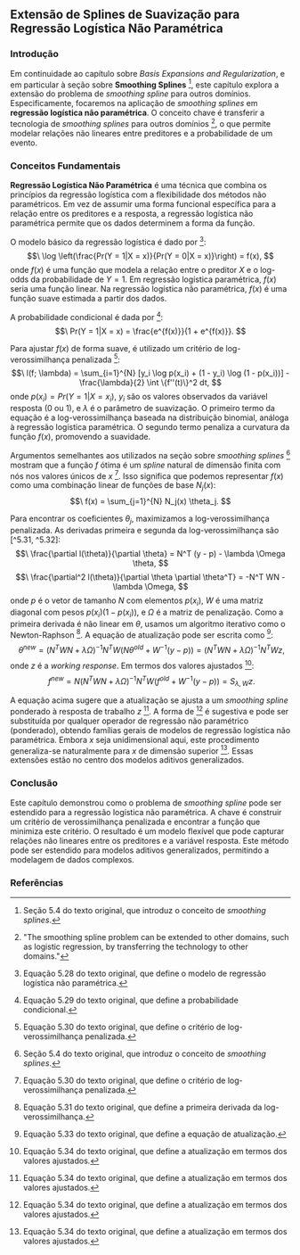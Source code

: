## Extensão de Splines de Suavização para Regressão Logística Não Paramétrica

### Introdução
Em continuidade ao capítulo sobre *Basis Expansions and Regularization*, e em particular à seção sobre **Smoothing Splines** [^5.4], este capítulo explora a extensão do problema de *smoothing spline* para outros domínios. Especificamente, focaremos na aplicação de *smoothing splines* em **regressão logística não paramétrica**. O conceito chave é transferir a tecnologia de *smoothing splines* para outros domínios [^frase_chave], o que permite modelar relações não lineares entre preditores e a probabilidade de um evento.

### Conceitos Fundamentais

**Regressão Logística Não Paramétrica** é uma técnica que combina os princípios da regressão logística com a flexibilidade dos métodos não paramétricos. Em vez de assumir uma forma funcional específica para a relação entre os preditores e a resposta, a regressão logística não paramétrica permite que os dados determinem a forma da função.

O modelo básico da regressão logística é dado por [^5.28]:
$$\
\log \left(\frac{Pr(Y = 1|X = x)}{Pr(Y = 0|X = x)}\right) = f(x),
$$
onde $f(x)$ é uma função que modela a relação entre o preditor $X$ e o log-odds da probabilidade de $Y = 1$.  Em regressão logística paramétrica, $f(x)$ seria uma função linear. Na regressão logística não paramétrica, $f(x)$ é uma função suave estimada a partir dos dados.

A probabilidade condicional é dada por [^5.29]:
$$\
Pr(Y = 1|X = x) = \frac{e^{f(x)}}{1 + e^{f(x)}}.
$$

Para ajustar $f(x)$ de forma suave, é utilizado um critério de log-verossimilhança penalizada [^5.30]:
$$\
l(f; \lambda) = \sum_{i=1}^{N} [y_i \log p(x_i) + (1 - y_i) \log (1 - p(x_i))] - \frac{\lambda}{2} \int \{f''(t)\}^2 dt,
$$
onde $p(x_i) = Pr(Y = 1|X = x_i)$, $y_i$ são os valores observados da variável resposta (0 ou 1), e $\lambda$ é o parâmetro de suavização. O primeiro termo da equação é a log-verossimilhança baseada na distribuição binomial, análoga à regressão logística paramétrica. O segundo termo penaliza a curvatura da função $f(x)$, promovendo a suavidade.

Argumentos semelhantes aos utilizados na seção sobre *smoothing splines* [^5.4] mostram que a função $f$ ótima é um *spline* natural de dimensão finita com nós nos valores únicos de $x$ [^5.30]. Isso significa que podemos representar $f(x)$ como uma combinação linear de funções de base $N_j(x)$:
$$\
f(x) = \sum_{j=1}^{N} N_j(x) \theta_j.
$$

Para encontrar os coeficientes $\theta_j$, maximizamos a log-verossimilhança penalizada. As derivadas primeira e segunda da log-verossimilhança são [^5.31, ^5.32]:
$$\
\frac{\partial l(\theta)}{\partial \theta} = N^T (y - p) - \lambda \Omega \theta,
$$
$$\
\frac{\partial^2 l(\theta)}{\partial \theta \partial \theta^T} = -N^T WN - \lambda \Omega,
$$
onde $p$ é o vetor de tamanho $N$ com elementos $p(x_i)$, $W$ é uma matriz diagonal com pesos $p(x_i)(1 - p(x_i))$, e $\Omega$ é a matriz de penalização. Como a primeira derivada é não linear em $\theta$, usamos um algoritmo iterativo como o Newton-Raphson [^5.31]. A equação de atualização pode ser escrita como [^5.33]:
$$\
\theta^{new} = (N^T WN + \lambda \Omega)^{-1} N^T W (N \theta^{old} + W^{-1} (y - p)) = (N^T WN + \lambda \Omega)^{-1} N^T W z,
$$
onde $z$ é a *working response*. Em termos dos valores ajustados [^5.34]:
$$\
f^{new} = N (N^T WN + \lambda \Omega)^{-1} N^T W (f^{old} + W^{-1} (y - p)) = S_{\lambda, W} z.
$$

A equação acima sugere que a atualização se ajusta a um *smoothing spline* ponderado à resposta de trabalho $z$ [^5.34]. A forma de [^5.34] é sugestiva e pode ser substituída por qualquer operador de regressão não paramétrico (ponderado), obtendo famílias gerais de modelos de regressão logística não paramétrica. Embora $x$ seja unidimensional aqui, este procedimento generaliza-se naturalmente para $x$ de dimensão superior [^5.34]. Essas extensões estão no centro dos modelos aditivos generalizados.

### Conclusão

Este capítulo demonstrou como o problema de *smoothing spline* pode ser estendido para a regressão logística não paramétrica. A chave é construir um critério de verossimilhança penalizada e encontrar a função que minimiza este critério. O resultado é um modelo flexível que pode capturar relações não lineares entre os preditores e a variável resposta. Este método pode ser estendido para modelos aditivos generalizados, permitindo a modelagem de dados complexos.

### Referências
[^frase_chave]: "The smoothing spline problem can be extended to other domains, such as logistic regression, by transferring the technology to other domains."
[^5.4]: Seção 5.4 do texto original, que introduz o conceito de *smoothing splines*.
[^5.28]: Equação 5.28 do texto original, que define o modelo de regressão logística não paramétrica.
[^5.29]: Equação 5.29 do texto original, que define a probabilidade condicional.
[^5.30]: Equação 5.30 do texto original, que define o critério de log-verossimilhança penalizada.
[^5.31]: Equação 5.31 do texto original, que define a primeira derivada da log-verossimilhança.
[^5.32]: Equação 5.32 do texto original, que define a segunda derivada da log-verossimilhança.
[^5.33]: Equação 5.33 do texto original, que define a equação de atualização.
[^5.34]: Equação 5.34 do texto original, que define a atualização em termos dos valores ajustados.
<!-- END -->